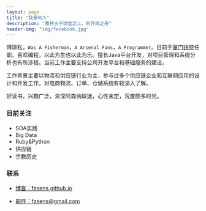 ```yaml
---
layout: page
title: "我是何人"
description: "覆杯水于坳堂之上，則芥爲之舟"
header-img: "img/facebook.jpg"
---
```



傅琼松，`Was A Fisherman`，`A Arsenal Fans`，`A Programmer`。目前于[厦门锐特](http://www.sinoservices.com)任职。喜欢编程，以此为生也以此为乐。擅长Java平台开发，对项目管理和系统分析也有所涉猎。当前工作主要支持公司开发平台和基础服务的建设。  

工作背景主要以物流和供应链行业为主，参与过多个供应链企业和互联网应用的设计和开发工作。对电商物流、订单、仓储系统有较深入了解。  

好读书，兴趣广泛，资深阿森纳球迷，心性未定，荒废颇多时光。


### 目前关注
- SOA实践
- Big Data
- Ruby&Python
- 供应链
- 宗教历史


### 联系

- [博客：fzsens.github.io](fzsens.github.io)

- [邮件：fzsens@gmail.com](mailto:fzsens@gmail.com)






